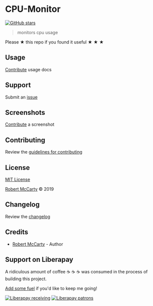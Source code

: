 # CPU-Monitor

[![GitHub stars](https://img.shields.io/github/stars/irishwolfgaming95/CPU-Monitor.svg?style=social&label=Stars)](https://github.com/irishwolfgaming95/CPU-Monitor)

> monitors cpu usage

Please ★ this repo if you found it useful ★ ★ ★


## Usage

[Contribute](https://github.com/irishwolfgaming95/CPU-Monitor/blob/master/CONTRIBUTING.md) usage docs


## Support

Submit an [issue](https://github.com/irishwolfgaming95/CPU-Monitor/issues/new)


## Screenshots

[Contribute](https://github.com/irishwolfgaming95/CPU-Monitor/blob/master/CONTRIBUTING.md) a screenshot


## Contributing

Review the [guidelines for contributing](https://github.com/irishwolfgaming95/CPU-Monitor/blob/master/CONTRIBUTING.md)


## License

[MIT License](https://github.com/irishwolfgaming95/CPU-Monitor/blob/master/LICENSE)

[Robert McCarty](https://irishwolfgaming95.com) © 2019


## Changelog

Review the [changelog](https://github.com/irishwolfgaming95/CPU-Monitor/blob/master/CHANGELOG.md)


## Credits

* [Robert McCarty](https://irishwolfgaming95.com) - Author


## Support on Liberapay

A ridiculous amount of coffee ☕ ☕ ☕ was consumed in the process of building this project.

[Add some fuel](https://liberapay.com/irishwolfgaming95/donate) if you'd like to keep me going!

[![Liberapay receiving](https://img.shields.io/liberapay/receives/irishwolfgaming95.svg?style=flat-square)](https://liberapay.com/irishwolfgaming95/donate)
[![Liberapay patrons](https://img.shields.io/liberapay/patrons/irishwolfgaming95.svg?style=flat-square)](https://liberapay.com/irishwolfgaming95/donate)
